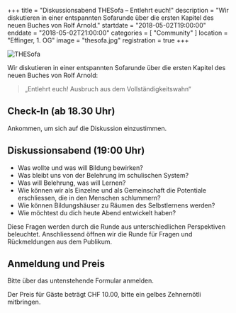 +++
title = "Diskussionsabend THESofa – Entlehrt euch!"
description = "Wir diskutieren in einer entspannten Sofarunde über die ersten Kapitel des neuen Buches von Rolf Arnold."
startdate = "2018-05-02T19:00:00"
enddate = "2018-05-02T21:00:00"
categories = [ "Community" ]
location = "Effinger, 1. OG"
image = "thesofa.jpg"
registration = true
+++

![THESofa](thesofa.jpg)

Wir diskutieren in einer entspannten Sofarunde über die ersten Kapitel des neuen Buches von Rolf Arnold:

> „Entlehrt euch! Ausbruch aus dem Vollständigkeitswahn“

## Check-In (ab 18.30 Uhr)

Ankommen, um sich auf die Diskussion einzustimmen.


## Diskussionsabend (19:00 Uhr)

* Was wollte und was will Bildung bewirken?
* Was bleibt uns von der Belehrung im schulischen System?
* Was will Belehrung, was will Lernen?
* Wie können wir als Einzelne und als Gemeinschaft die Potentiale erschliessen, die in den Menschen schlummern?
* Wie können Bildungshäuser zu Räumen des Selbstlernens werden?
* Wie möchtest du dich heute Abend entwickelt haben?

Diese Fragen werden durch die Runde aus unterschiedlichen Perspektiven beleuchtet. Anschliessend öffnen wir die Runde für Fragen und Rückmeldungen aus dem Publikum.


## Anmeldung und Preis

Bitte über das untenstehende Formular anmelden.

Der Preis für Gäste beträgt CHF 10.00, bitte ein gelbes Zehnernötli mitbringen.
